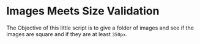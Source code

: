 # Images Meets Size Validation

The Objective of this little script is to give a folder of images and see if the images are square and if they are at least `350px`.
